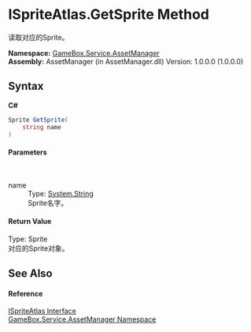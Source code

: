 # ISpriteAtlas.GetSprite Method 
 

读取对应的Sprite。

**Namespace:**&nbsp;<a href="cc6873e1-22bd-dc21-74c4-6be6dc11bacf">GameBox.Service.AssetManager</a><br />**Assembly:**&nbsp;AssetManager (in AssetManager.dll) Version: 1.0.0.0 (1.0.0.0)

## Syntax

**C#**<br />
``` C#
Sprite GetSprite(
	string name
)
```


#### Parameters
&nbsp;<dl><dt>name</dt><dd>Type: <a href="http://msdn2.microsoft.com/zh-cn/library/s1wwdcbf" target="_blank">System.String</a><br />Sprite名字。</dd></dl>

#### Return Value
Type: Sprite<br />对应的Sprite对象。

## See Also


#### Reference
<a href="c83a3c4f-04d4-61af-0fa1-dc150e03c27b">ISpriteAtlas Interface</a><br /><a href="cc6873e1-22bd-dc21-74c4-6be6dc11bacf">GameBox.Service.AssetManager Namespace</a><br />